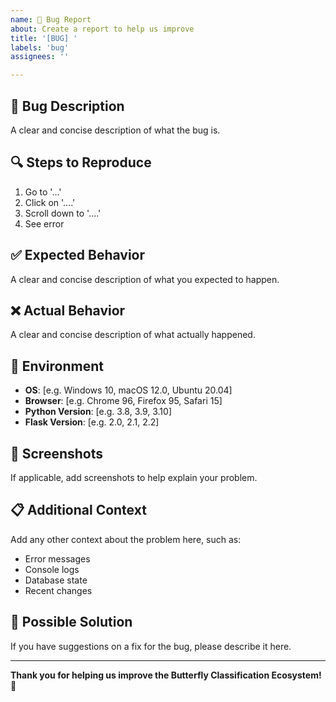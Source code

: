 ```yaml
---
name: 🐛 Bug Report
about: Create a report to help us improve
title: '[BUG] '
labels: 'bug'
assignees: ''

---
```


## 🐛 **Bug Description**
A clear and concise description of what the bug is.

## 🔍 **Steps to Reproduce**
1. Go to '...'
2. Click on '....'
3. Scroll down to '....'
4. See error

## ✅ **Expected Behavior**
A clear and concise description of what you expected to happen.

## ❌ **Actual Behavior**
A clear and concise description of what actually happened.

## 📱 **Environment**
- **OS**: [e.g. Windows 10, macOS 12.0, Ubuntu 20.04]
- **Browser**: [e.g. Chrome 96, Firefox 95, Safari 15]
- **Python Version**: [e.g. 3.8, 3.9, 3.10]
- **Flask Version**: [e.g. 2.0, 2.1, 2.2]

## 📸 **Screenshots**
If applicable, add screenshots to help explain your problem.

## 📋 **Additional Context**
Add any other context about the problem here, such as:
- Error messages
- Console logs
- Database state
- Recent changes

## 🚀 **Possible Solution**
If you have suggestions on a fix for the bug, please describe it here.

---

**Thank you for helping us improve the Butterfly Classification Ecosystem! 🦋**

